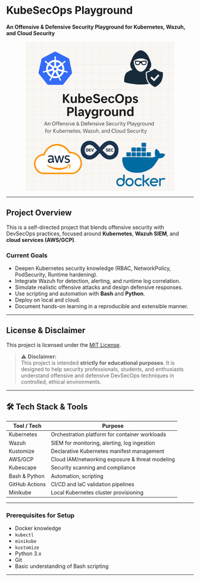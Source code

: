 # KubeSecOps Playground

**An Offensive & Defensive Security Playground for Kubernetes, Wazuh, and Cloud Security**

<div align="center">
  <img src="docs/images/readme_photo1.png" alt="README photo 1" width="400"/>
</div>

---

## Project Overview

This is a self-directed project that blends offensive security with DevSecOps practices, focused around **Kubernetes**, **Wazuh SIEM**, and **cloud services (AWS/GCP)**.

### Current Goals

- Deepen Kubernetes security knowledge (RBAC, NetworkPolicy, PodSecurity, Runtime hardening).
- Integrate Wazuh for detection, alerting, and runtime log correlation.
- Simulate realistic offensive attacks and design defensive responses.
- Use scripting and automation with **Bash** and **Python**.
- Deploy on local and cloud.
- Document hands-on learning in a reproducible and extensible manner.

---
## License & Disclaimer

This project is licensed under the [MIT License](LICENSE).

> ⚠️ **Disclaimer:**  
> This project is intended **strictly for educational purposes**. It is designed to help security professionals, students, and enthusiasts understand offensive and defensive DevSecOps techniques in controlled, ethical environments.

---

## 🛠️ Tech Stack & Tools

| Tool / Tech           | Purpose                                         |
|-----------------------|-------------------------------------------------|
| Kubernetes            | Orchestration platform for container workloads |
| Wazuh                 | SIEM for monitoring, alerting, log ingestion   |
| Kustomize             | Declarative Kubernetes manifest management     |
| AWS/GCP               | Cloud IAM/networking exposure & threat modeling|
| Kubescape             | Security scanning and compliance               |
| Bash & Python         | Automation, scripting                          |
| GitHub Actions        | CI/CD and IaC validation pipelines             |
| Minikube              | Local Kubernetes cluster provisioning          |

---

### Prerequisites for Setup

- Docker knowledge
- `kubectl`
- `minikube`
- `kustomize`
- Python 3.x
- Git
- Basic understanding of Bash scripting

---
